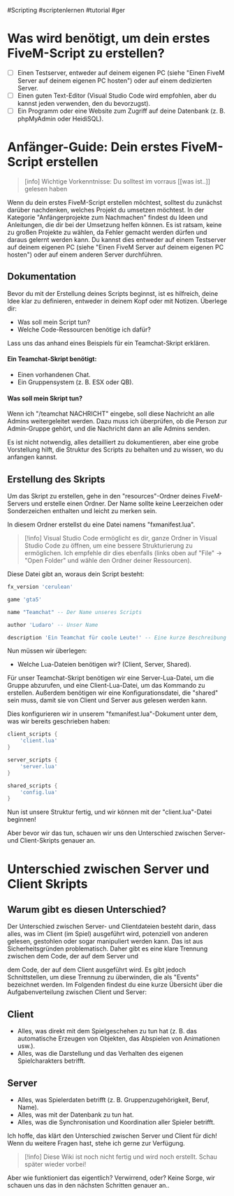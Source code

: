 #Scripting  #scriptenlernen #tutorial #ger

# Was wird benötigt, um dein erstes FiveM-Script zu erstellen?

- [ ] Einen Testserver, entweder auf deinem eigenen PC (siehe "Einen FiveM Server auf deinem eigenen PC hosten") oder auf einem dedizierten Server.
- [ ] Einen guten Text-Editor (Visual Studio Code wird empfohlen, aber du kannst jeden verwenden, den du bevorzugst).
- [ ] Ein Programm oder eine Website zum Zugriff auf deine Datenbank (z. B. phpMyAdmin oder HeidiSQL).

# Anfänger-Guide: Dein erstes FiveM-Script erstellen

> [info] Wichtige Vorkenntnisse:
> Du solltest im vorraus [[was ist..]] gelesen haben

Wenn du dein erstes FiveM-Script erstellen möchtest, solltest du zunächst darüber nachdenken, welches Projekt du umsetzen möchtest. In der Kategorie "Anfängerprojekte zum Nachmachen" findest du Ideen und Anleitungen, die dir bei der Umsetzung helfen können. Es ist ratsam, keine zu großen Projekte zu wählen, da Fehler gemacht werden dürfen und daraus gelernt werden kann. Du kannst dies entweder auf einem Testserver auf deinem eigenen PC (siehe "Einen FiveM Server auf deinem eigenen PC hosten") oder auf einem anderen Server durchführen.

## Dokumentation

Bevor du mit der Erstellung deines Scripts beginnst, ist es hilfreich, deine Idee klar zu definieren, entweder in deinem Kopf oder mit Notizen. Überlege dir:

- Was soll mein Script tun?
- Welche Code-Ressourcen benötige ich dafür?

Lass uns das anhand eines Beispiels für ein Teamchat-Skript erklären.

#### Ein Teamchat-Skript benötigt:

- Einen vorhandenen Chat.
- Ein Gruppensystem (z. B. ESX oder QB).

#### Was soll mein Skript tun?

Wenn ich "/teamchat NACHRICHT" eingebe, soll diese Nachricht an alle Admins weitergeleitet werden. Dazu muss ich überprüfen, ob die Person zur Admin-Gruppe gehört, und die Nachricht dann an alle Admins senden.

Es ist nicht notwendig, alles detailliert zu dokumentieren, aber eine grobe Vorstellung hilft, die Struktur des Scripts zu behalten und zu wissen, wo du anfangen kannst.

## Erstellung des Skripts

Um das Skript zu erstellen, gehe in den "resources"-Ordner deines FiveM-Servers und erstelle einen Ordner. Der Name sollte keine Leerzeichen oder Sonderzeichen enthalten und leicht zu merken sein.

In diesem Ordner erstellst du eine Datei namens "fxmanifest.lua".

> [!info] Visual Studio Code ermöglicht es dir, ganze Ordner in Visual Studio Code zu öffnen, um eine bessere Strukturierung zu ermöglichen. Ich empfehle dir dies ebenfalls (links oben auf "File" -> "Open Folder" und wähle den Ordner deiner Ressourcen).

Diese Datei gibt an, woraus dein Script besteht:

```lua
fx_version 'cerulean'

game 'gta5'

name "Teamchat" -- Der Name unseres Scripts

author 'Ludaro' -- Unser Name

description 'Ein Teamchat für coole Leute!' -- Eine kurze Beschreibung

```

Nun müssen wir überlegen:

- Welche Lua-Dateien benötigen wir? (Client, Server, Shared).

Für unser Teamchat-Skript benötigen wir eine Server-Lua-Datei, um die Gruppe abzurufen, und eine Client-Lua-Datei, um das Kommando zu erstellen. Außerdem benötigen wir eine Konfigurationsdatei, die "shared" sein muss, damit sie von Client und Server aus gelesen werden kann.

Dies konfigurieren wir in unserem "fxmanifest.lua"-Dokument unter dem, was wir bereits geschrieben haben:

```lua
client_scripts {
    'client.lua'
}

server_scripts {
    'server.lua'
}

shared_scripts {
    'config.lua'
}

```

Nun ist unsere Struktur fertig, und wir können mit der "client.lua"-Datei beginnen!

Aber bevor wir das tun, schauen wir uns den Unterschied zwischen Server- und Client-Skripts genauer an.

# Unterschied zwischen Server und Client Skripts

## Warum gibt es diesen Unterschied?

Der Unterschied zwischen Server- und Clientdateien besteht darin, dass alles, was im Client (im Spiel) ausgeführt wird, potenziell von anderen gelesen, gestohlen oder sogar manipuliert werden kann. Das ist aus Sicherheitsgründen problematisch. Daher gibt es eine klare Trennung zwischen dem Code, der auf dem Server und

 dem Code, der auf dem Client ausgeführt wird. Es gibt jedoch Schnittstellen, um diese Trennung zu überwinden, die als "Events" bezeichnet werden. Im Folgenden findest du eine kurze Übersicht über die Aufgabenverteilung zwischen Client und Server:

## Client

- Alles, was direkt mit dem Spielgeschehen zu tun hat (z. B. das automatische Erzeugen von Objekten, das Abspielen von Animationen usw.).
- Alles, was die Darstellung und das Verhalten des eigenen Spielcharakters betrifft.

## Server

- Alles, was Spielerdaten betrifft (z. B. Gruppenzugehörigkeit, Beruf, Name).
- Alles, was mit der Datenbank zu tun hat.
- Alles, was die Synchronisation und Koordination aller Spieler betrifft.

Ich hoffe, das klärt den Unterschied zwischen Server und Client für dich! Wenn du weitere Fragen hast, stehe ich gerne zur Verfügung.

> [!info] Diese Wiki ist noch nicht fertig und wird noch erstellt. Schau später wieder vorbei!

Aber wie funktioniert das eigentlich? Verwirrend, oder? Keine Sorge, wir schauen uns das in den nächsten Schritten genauer an..